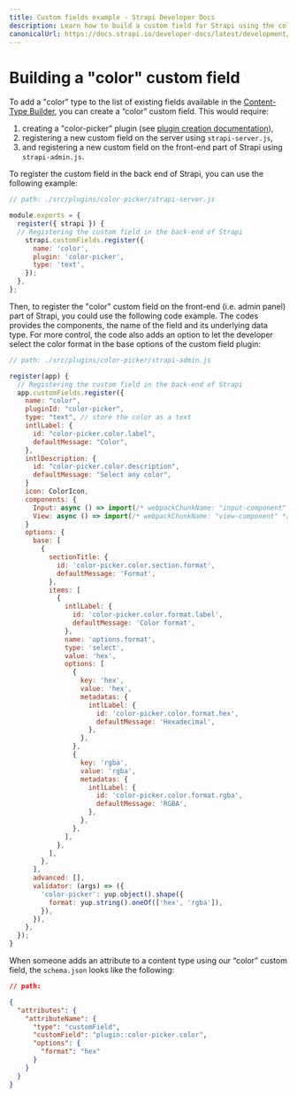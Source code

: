 ```yaml
---
title: Custom fields example - Strapi Developer Docs
description: Learn how to build a custom field for Strapi using the color picker example
canonicalUrl: https://docs.strapi.io/developer-docs/latest/development/custom-fields.html
---
```


<!-- TODO: find a better title, and make it consistent with TOC entry -->
# Building a "color" custom field

<!-- TODO: add introduction -->

To add a "color" type to the list of existing fields available in the [Content-Type Builder](/user-docs/latest/content-types-builder/configuring-fields-content-type.md#configuring-fields-for-content-types), you can create a “color” custom field. This would require:

1. creating a "color-picker" plugin (see [plugin creation documentation](/developer-docs/latest/development/plugins-development.md#create-a-plugin)),
2. registering a new custom field on the server using `strapi-server.js`,
3. and registering a new custom field on the front-end part of Strapi using `strapi-admin.js`.

<!-- TODO: add sub-sections? -->

To register the custom field in the back end of Strapi, you can use the following example:

```js
// path: ./src/plugins/color-picker/strapi-server.js

module.exports = {
  register({ strapi }) {
  // Registering the custom field in the back-end of Strapi
    strapi.customFields.register({
      name: 'color',
      plugin: 'color-picker',
      type: 'text',
    });
  },
};
```

Then, to register the "color" custom field on the front-end (i.e. admin panel) part of Strapi, you could use the following code example. The codes provides the components, the name of the field and its underlying data type. For more control, the code also adds an option to let the developer select the color format in the base options of the custom field plugin:

```jsx
// path: ./src/plugins/color-picker/strapi-admin.js

register(app) {
  // Registering the custom field in the back-end of Strapi
  app.customFields.register({
    name: "color",
    pluginId: "color-picker",
    type: "text", // store the color as a text 
    intlLabel: {
      id: "color-picker.color.label",
      defaultMessage: "Color",
    },
    intlDescription: {
      id: "color-picker.color.description",
      defaultMessage: "Select any color",
    } 
    icon: ColorIcon,
    components: {
      Input: async () => import(/* webpackChunkName: "input-component" */ "./Input"),
      View: async () => import(/* webpackChunkName: "view-component" */ "./View"),
    } 
    options: {
      base: [
        {
          sectionTitle: {
            id: 'color-picker.color.section.format',
            defaultMessage: 'Format',
          },
          items: [
            {
              intlLabel: {
                id: 'color-picker.color.format.label',
                defaultMessage: 'Color format',
              },
              name: 'options.format',
              type: 'select',
              value: 'hex',
              options: [
                {
                  key: 'hex',
                  value: 'hex',
                  metadatas: {
                    intlLabel: {
                      id: 'color-picker.color.format.hex',
                      defaultMessage: 'Hexadecimal',
                    },
                  },
                },
                {
                  key: 'rgba',
                  value: 'rgba',
                  metadatas: {
                    intlLabel: {
                      id: 'color-picker.color.format.rgba',
                      defaultMessage: 'RGBA',
                    },
                  },
                },
              ],
            },
          ],
        },
      ],
      advanced: [],
      validator: (args) => ({
        'color-picker': yup.object().shape({
          format: yup.string().oneOf(['hex', 'rgba']),
        }),
      }),
    },
  });
}
```

When someone adds an attribute to a content type using our “color” custom field, the `schema.json` looks like the following:

<!-- TODO: add the proper path to this example -->
```json
// path:  

{
  "attributes": {
    "attributeName": {
      "type": "customField",
      "customField": "plugin::color-picker.color",
      "options": {
        "format": "hex"
      }
    }
  }
}
```
